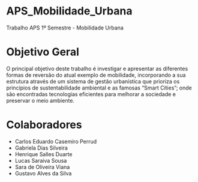 # APS_Mobilidade_Urbana
Trabalho APS 1º Semestre - Mobilidade Urbana

# Objetivo Geral

O principal objetivo deste trabalho é investigar e apresentar as diferentes formas de reversão do atual exemplo de mobilidade, incorporando a sua estrutura através de um sistema de gestão urbanística que prioriza os princípios de sustentabilidade ambiental e as famosas “Smart Cities”; onde são encontradas tecnologias eficientes para melhorar a sociedade e preservar o meio ambiente. 

# Colaboradores
* Carlos Eduardo Casemiro Perrud 
* Gabriela Dias Silveira 
* Henrique Salles Duarte
* Lucas Saraiva Sousa
* Sara de Oliveira Viana
* Gustavo Alves da Silva